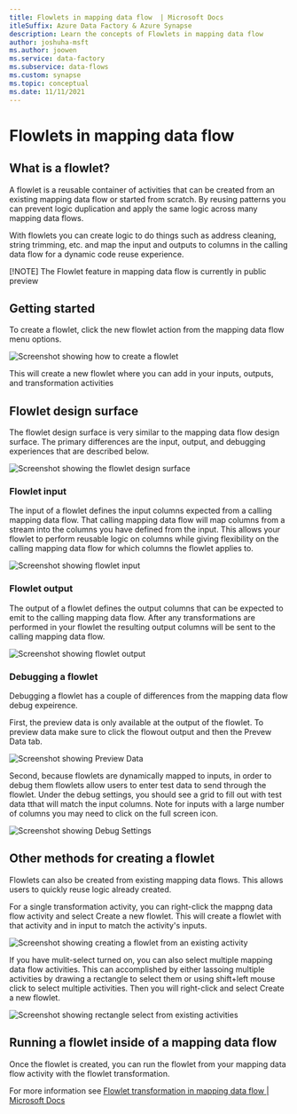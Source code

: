 ```yaml
---
title: Flowlets in mapping data flow  | Microsoft Docs
itleSuffix: Azure Data Factory & Azure Synapse
description: Learn the concepts of Flowlets in mapping data flow
author: joshuha-msft
ms.author: joowen
ms.service: data-factory
ms.subservice: data-flows
ms.custom: synapse
ms.topic: conceptual
ms.date: 11/11/2021
---
```


# Flowlets in mapping data flow

## What is a flowlet?

 A flowlet is a reusable container of activities that can be created from an existing mapping data flow or started from scratch. By reusing patterns you can prevent logic duplication and apply the same logic across many mapping data flows.
 
 With flowlets you can create logic to do things such as address cleaning, string trimming, etc. and map the input and outputs to columns in the calling data flow for a dynamic code reuse experience.

[!NOTE] 
The Flowlet feature in mapping data flow is currently in public preview

## Getting started
To create a flowlet, click the new flowlet action from the mapping data flow menu options.

![Screenshot showing how to create a flowlet](./media/data-flow-flowlet/flowlet-new-menu.png)

This will create a new flowlet where you can add in your inputs, outputs, and transformation activities

## Flowlet design surface
The flowlet design surface is very similar to the mapping data flow design surface. The primary differences are the input, output, and debugging experiences that are described below.

![Screenshot showing the flowlet design surface](./media/data-flow-flowlet/flowlet-design.png)

### Flowlet input

The input of a flowlet defines the input columns expected from a calling mapping data flow. That calling mapping data flow will map columns from a stream into the columns you have defined from the input. This allows your flowlet  to perform reusable logic on columns while giving flexibility on the calling mapping data flow for which columns the flowlet applies to.

![Screenshot showing flowlet input](./media/data-flow-flowlet/flowlet-input.png)

### Flowlet output

The output of a flowlet defines the output columns that can be expected to emit to the calling mapping data flow. After any transformations are performed in your flowlet the resulting output columns will be sent to the calling mapping data flow.

![Screenshot showing flowlet output](./media/data-flow-flowlet/flowlet-output.png)

### Debugging a flowlet
Debugging a flowlet has a couple of differences from the mapping data flow debug expeirence. 

First, the preview data is only available at the output of the flowlet. To preview data make sure to click the flowout output and then the Prevew Data tab.

![Screenshot showing Preview Data](./media/data-flow-flowlet/flowlet-debug.png)

Second, because flowlets are dynamically mapped to inputs, in order to debug them flowlets allow users to enter test data to send through the flowlet. Under the debug settings, you should see a grid to fill out with test data tthat will match the input columns. Note for inputs with a large number of columns you may need to click on the full screen icon.

![Screenshot showing Debug Settings](./media/data-flow-flowlet/flowlet-debug-settings.png)

## Other methods for creating a flowlet
Flowlets can also be created from existing mapping data flows. This allows users to quickly reuse logic already created.

For a single transformation activity, you can right-click the mappng data flow activity and select Create a new flowlet. This will create a flowlet with that activity and in input to match the activity's inputs.

![Screenshot showing creating a flowlet from an existing activity](./media/data-flow-flowlet/flowlet-context-create.png)

If you have mulit-select turned on, you can also select multiple mapping data flow activities. This can accomplished by either lassoing multiple activities by drawing a rectangle to select them or using shift+left mouse click to select multiple activities. Then you will right-click and select Create a new flowlet.

![Screenshot showing  rectangle select from existing activities](./media/data-flow-flowlet/flowlet-context-multi.png)


## Running a flowlet inside of a mapping data flow
Once the flowlet is created, you can run the flowlet from your mapping data flow activity with the flowlet transformation. 

For more information see [Flowlet transformation in mapping data flow | Microsoft Docs](data-flow-flowlet.md)